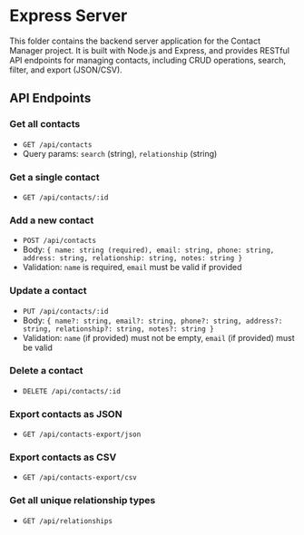 # Express Server

This folder contains the backend server application for the Contact Manager project. It is built with Node.js and Express, and provides RESTful API endpoints for managing contacts, including CRUD operations, search, filter, and export (JSON/CSV). 
## API Endpoints

### Get all contacts
- `GET /api/contacts`
- Query params: `search` (string), `relationship` (string)

### Get a single contact
- `GET /api/contacts/:id`

### Add a new contact
- `POST /api/contacts`
- Body: `{ name: string (required), email: string, phone: string, address: string, relationship: string, notes: string }`
- Validation: `name` is required, `email` must be valid if provided

### Update a contact
- `PUT /api/contacts/:id`
- Body: `{ name?: string, email?: string, phone?: string, address?: string, relationship?: string, notes?: string }`
- Validation: `name` (if provided) must not be empty, `email` (if provided) must be valid

### Delete a contact
- `DELETE /api/contacts/:id`

### Export contacts as JSON
- `GET /api/contacts-export/json`

### Export contacts as CSV
- `GET /api/contacts-export/csv`

### Get all unique relationship types
- `GET /api/relationships`
